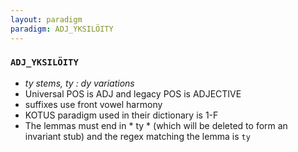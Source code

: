 ```yaml
---
layout: paradigm
paradigm: ADJ_YKSILÖITY
---
```

### ` ADJ_YKSILÖITY `

* _ty stems, ty : dy variations_
* Universal POS is ADJ and legacy POS is ADJECTIVE
* suffixes use front vowel harmony
* KOTUS paradigm used in their dictionary is 1-F
* The lemmas must end in * ty * (which will be deleted to form an invariant stub) and the regex matching the lemma is ` ty `
